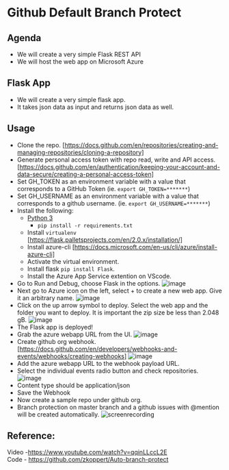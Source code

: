 # Github Default Branch Protect

## Agenda
* We will create a very simple Flask REST API
* We will host the web app on Microsoft Azure

## Flask App
* We will create a very simple flask app.
* It takes json data as input and returns json data as well.

## Usage
- Clone the repo. [https://docs.github.com/en/repositories/creating-and-managing-repositories/cloning-a-repository]
- Generate personal access token with repo read, write and API access. [https://docs.github.com/en/authentication/keeping-your-account-and-data-secure/creating-a-personal-access-token]
- Set GH_TOKEN as an environment variable with a value that corresponds to a GitHub Token (ie. `export GH_TOKEN=*******`)
- Set GH_USERNAME as an environment variable with a value that corresponds to a github username. (ie. `export GH_USERNAME=*******`)
- Install the following:
  - [Python 3](https://www.python.org/downloads/)
    - `pip install -r requirements.txt`
  - Install `virtualenv` [https://flask.palletsprojects.com/en/2.0.x/installation/]
  - Install azure-cli [https://docs.microsoft.com/en-us/cli/azure/install-azure-cli]
  - Activate the virtual environment.
  - Install flask `pip install Flask`.
  - Install the Azure App Service extention on VScode.
- Go to Run and Debug, choose Flask in the options.
  ![image](https://user-images.githubusercontent.com/95721835/146450810-bd4745ed-792d-4d0e-89c1-5ff148eae61c.png)
- Next go to Azure icon on the left, select + to create a new web app. Give it an arbitrary name.
  ![image](https://user-images.githubusercontent.com/95721835/146450872-7893e9f2-2820-4427-bc30-0dfbe948737e.png)
- Click on the up arrow symbol to deploy. Select the web app and the folder you want to deploy. It is important the zip size be less than 2.048 gB.
  ![image](https://user-images.githubusercontent.com/95721835/146451025-c86b1ad3-7879-4f6b-bcc9-4a1a13ea71b8.png)
- The Flask app is deployed!
- Grab the azure webapp URL from the UI.
  ![image](https://user-images.githubusercontent.com/95721835/146451659-66510dfd-8541-4086-a4f5-90aefd3f790f.png)
- Create github org webhook. [https://docs.github.com/en/developers/webhooks-and-events/webhooks/creating-webhooks]
  ![image](https://user-images.githubusercontent.com/95721835/146451920-d2f5d13f-dc21-418a-84eb-48713dcf0e45.png)
- Add the azure webapp URL to the webhook payload URL.
- Select the individual events radio button and check repositories.
  ![image](https://user-images.githubusercontent.com/95721835/146452031-20c134c7-d129-4a44-a8b3-15d076eaa039.png)
- Content type should be application/json
- Save the Webhook
- Now create a sample repo under github org.
- Branch protection on master branch and a github issues with @mention will be created automatically.
![screenrecording](https://user-images.githubusercontent.com/95721835/146454434-22b226c8-0148-4e4d-9b33-fd149c19034e.gif)

## Reference:
Video -https://www.youtube.com/watch?v=qqinLLccL2E </br>
Code -  https://github.com/zkoppert/Auto-branch-protect </br>
